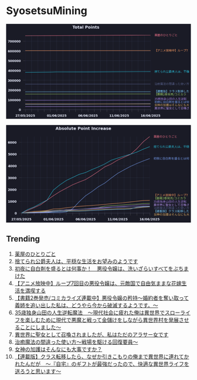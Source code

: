 # SyosetsuMining


![](https://raw.githubusercontent.com/exc4l/SyosetsuMining/main/plots/point_trend.png)

![](https://raw.githubusercontent.com/exc4l/SyosetsuMining/main/plots/point_increase.png)


## Trending

1. [薬屋のひとりごと](https://ncode.syosetu.com/n9636x/)
2. [捨てられ公爵夫人は、平穏な生活をお望みのようです](https://ncode.syosetu.com/n4395il/)
3. [初夜に自白剤を盛るとは何事か！　悪役令嬢は、洗いざらいすべてをぶちまけた](https://ncode.syosetu.com/n2873ii/)
4. [【アニメ放映中】ループ7回目の悪役令嬢は、元敵国で自由気ままな花嫁生活を満喫する](https://ncode.syosetu.com/n1784ga/)
5. [【書籍2巻発売/コミカライズ連載中】悪役令嬢の矜持〜婚約者を奪い取って義姉を追い出した私は、どうやら今から破滅するようです。〜](https://ncode.syosetu.com/n0753hr/)
6. [35歳独身山田の人生逆転魔法　～現代社会に疲れた俺は異世界でスローライフを楽しむために現代で悪魔と戦って金儲けをしながら異世界村を発展させることにしました～](https://ncode.syosetu.com/n3115io/)
7. [異世界に聖女として召喚されましたが、私はただのアラサー女です](https://ncode.syosetu.com/n4293io/)
8. [治癒魔法の間違った使い方～戦場を駆ける回復要員～](https://ncode.syosetu.com/n2468ca/)
9. [女神の加護はそんなにも大事ですか？](https://ncode.syosetu.com/n3888io/)
10. [【連載版】クラス転移したら、なぜか引きこもりの俺まで異世界に連れてかれたんだが　～『自宅』のギフトが最強だったので、快適な異世界ライフを送ろうと思います～](https://ncode.syosetu.com/n3960io/)
